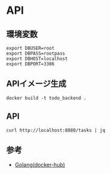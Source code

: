 # API

## 環境変数

```shell
export DBUSER=root
export DBPASS=rootpass
export DBHOST=localhost
export DBPORT=3306
```

## APIイメージ生成

```shell
docker build -t todo_backend .
```

## API

```shell
curl http://localhost:8080/tasks | jq
```

## 参考

- [Golang(docker-hub)](https://hub.docker.com/_/mysql)

